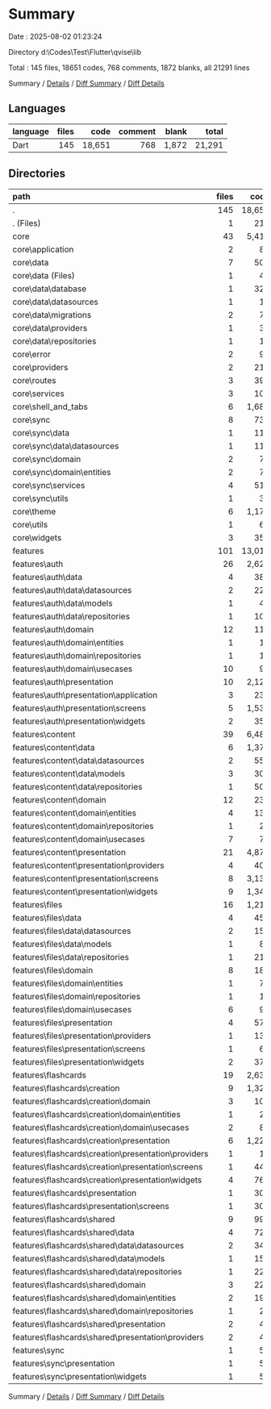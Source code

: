 # Summary

Date : 2025-08-02 01:23:24

Directory d:\\Codes\\Test\\Flutter\\qvise\\lib

Total : 145 files,  18651 codes, 768 comments, 1872 blanks, all 21291 lines

Summary / [Details](details.md) / [Diff Summary](diff.md) / [Diff Details](diff-details.md)

## Languages
| language | files | code | comment | blank | total |
| :--- | ---: | ---: | ---: | ---: | ---: |
| Dart | 145 | 18,651 | 768 | 1,872 | 21,291 |

## Directories
| path | files | code | comment | blank | total |
| :--- | ---: | ---: | ---: | ---: | ---: |
| . | 145 | 18,651 | 768 | 1,872 | 21,291 |
| . (Files) | 1 | 218 | 1 | 23 | 242 |
| core | 43 | 5,415 | 267 | 621 | 6,303 |
| core\\application | 2 | 85 | 5 | 16 | 106 |
| core\\data | 7 | 500 | 34 | 79 | 613 |
| core\\data (Files) | 1 | 41 | 3 | 7 | 51 |
| core\\data\\database | 1 | 327 | 19 | 42 | 388 |
| core\\data\\datasources | 1 | 14 | 1 | 5 | 20 |
| core\\data\\migrations | 2 | 74 | 4 | 16 | 94 |
| core\\data\\providers | 1 | 33 | 4 | 7 | 44 |
| core\\data\\repositories | 1 | 11 | 3 | 2 | 16 |
| core\\error | 2 | 94 | 4 | 12 | 110 |
| core\\providers | 2 | 210 | 8 | 40 | 258 |
| core\\routes | 3 | 395 | 38 | 53 | 486 |
| core\\services | 3 | 109 | 7 | 15 | 131 |
| core\\shell_and_tabs | 6 | 1,687 | 28 | 87 | 1,802 |
| core\\sync | 8 | 737 | 25 | 103 | 865 |
| core\\sync\\data | 1 | 117 | 1 | 12 | 130 |
| core\\sync\\data\\datasources | 1 | 117 | 1 | 12 | 130 |
| core\\sync\\domain | 2 | 74 | 2 | 12 | 88 |
| core\\sync\\domain\\entities | 2 | 74 | 2 | 12 | 88 |
| core\\sync\\services | 4 | 516 | 21 | 74 | 611 |
| core\\sync\\utils | 1 | 30 | 1 | 5 | 36 |
| core\\theme | 6 | 1,176 | 93 | 157 | 1,426 |
| core\\utils | 1 | 67 | 3 | 20 | 90 |
| core\\widgets | 3 | 355 | 22 | 39 | 416 |
| features | 101 | 13,018 | 500 | 1,228 | 14,746 |
| features\\auth | 26 | 2,627 | 278 | 345 | 3,250 |
| features\\auth\\data | 4 | 383 | 14 | 54 | 451 |
| features\\auth\\data\\datasources | 2 | 227 | 11 | 35 | 273 |
| features\\auth\\data\\models | 1 | 48 | 2 | 7 | 57 |
| features\\auth\\data\\repositories | 1 | 108 | 1 | 12 | 121 |
| features\\auth\\domain | 12 | 118 | 22 | 43 | 183 |
| features\\auth\\domain\\entities | 1 | 13 | 0 | 2 | 15 |
| features\\auth\\domain\\repositories | 1 | 13 | 3 | 3 | 19 |
| features\\auth\\domain\\usecases | 10 | 92 | 19 | 38 | 149 |
| features\\auth\\presentation | 10 | 2,126 | 242 | 248 | 2,616 |
| features\\auth\\presentation\\application | 3 | 237 | 8 | 38 | 283 |
| features\\auth\\presentation\\screens | 5 | 1,539 | 214 | 169 | 1,922 |
| features\\auth\\presentation\\widgets | 2 | 350 | 20 | 41 | 411 |
| features\\content | 39 | 6,488 | 100 | 476 | 7,064 |
| features\\content\\data | 6 | 1,370 | 15 | 148 | 1,533 |
| features\\content\\data\\datasources | 2 | 553 | 6 | 61 | 620 |
| features\\content\\data\\models | 3 | 308 | 3 | 29 | 340 |
| features\\content\\data\\repositories | 1 | 509 | 6 | 58 | 573 |
| features\\content\\domain | 12 | 239 | 11 | 55 | 305 |
| features\\content\\domain\\entities | 4 | 137 | 3 | 26 | 166 |
| features\\content\\domain\\repositories | 1 | 27 | 1 | 2 | 30 |
| features\\content\\domain\\usecases | 7 | 75 | 7 | 27 | 109 |
| features\\content\\presentation | 21 | 4,879 | 74 | 273 | 5,226 |
| features\\content\\presentation\\providers | 4 | 407 | 17 | 60 | 484 |
| features\\content\\presentation\\screens | 8 | 3,132 | 33 | 150 | 3,315 |
| features\\content\\presentation\\widgets | 9 | 1,340 | 24 | 63 | 1,427 |
| features\\files | 16 | 1,214 | 66 | 166 | 1,446 |
| features\\files\\data | 4 | 454 | 39 | 71 | 564 |
| features\\files\\data\\datasources | 2 | 150 | 20 | 27 | 197 |
| features\\files\\data\\models | 1 | 89 | 1 | 8 | 98 |
| features\\files\\data\\repositories | 1 | 215 | 18 | 36 | 269 |
| features\\files\\domain | 8 | 181 | 8 | 39 | 228 |
| features\\files\\domain\\entities | 1 | 72 | 1 | 6 | 79 |
| features\\files\\domain\\repositories | 1 | 15 | 1 | 7 | 23 |
| features\\files\\domain\\usecases | 6 | 94 | 6 | 26 | 126 |
| features\\files\\presentation | 4 | 579 | 19 | 56 | 654 |
| features\\files\\presentation\\providers | 1 | 133 | 10 | 23 | 166 |
| features\\files\\presentation\\screens | 1 | 69 | 1 | 6 | 76 |
| features\\files\\presentation\\widgets | 2 | 377 | 8 | 27 | 412 |
| features\\flashcards | 19 | 2,630 | 54 | 233 | 2,917 |
| features\\flashcards\\creation | 9 | 1,326 | 21 | 98 | 1,445 |
| features\\flashcards\\creation\\domain | 3 | 103 | 8 | 22 | 133 |
| features\\flashcards\\creation\\domain\\entities | 1 | 20 | 0 | 3 | 23 |
| features\\flashcards\\creation\\domain\\usecases | 2 | 83 | 8 | 19 | 110 |
| features\\flashcards\\creation\\presentation | 6 | 1,223 | 13 | 76 | 1,312 |
| features\\flashcards\\creation\\presentation\\providers | 1 | 10 | 2 | 2 | 14 |
| features\\flashcards\\creation\\presentation\\screens | 1 | 445 | 1 | 31 | 477 |
| features\\flashcards\\creation\\presentation\\widgets | 4 | 768 | 10 | 43 | 821 |
| features\\flashcards\\presentation | 1 | 308 | 2 | 13 | 323 |
| features\\flashcards\\presentation\\screens | 1 | 308 | 2 | 13 | 323 |
| features\\flashcards\\shared | 9 | 996 | 31 | 122 | 1,149 |
| features\\flashcards\\shared\\data | 4 | 725 | 11 | 79 | 815 |
| features\\flashcards\\shared\\data\\datasources | 2 | 343 | 4 | 40 | 387 |
| features\\flashcards\\shared\\data\\models | 1 | 155 | 3 | 12 | 170 |
| features\\flashcards\\shared\\data\\repositories | 1 | 227 | 4 | 27 | 258 |
| features\\flashcards\\shared\\domain | 3 | 222 | 14 | 34 | 270 |
| features\\flashcards\\shared\\domain\\entities | 2 | 195 | 13 | 31 | 239 |
| features\\flashcards\\shared\\domain\\repositories | 1 | 27 | 1 | 3 | 31 |
| features\\flashcards\\shared\\presentation | 2 | 49 | 6 | 9 | 64 |
| features\\flashcards\\shared\\presentation\\providers | 2 | 49 | 6 | 9 | 64 |
| features\\sync | 1 | 59 | 2 | 8 | 69 |
| features\\sync\\presentation | 1 | 59 | 2 | 8 | 69 |
| features\\sync\\presentation\\widgets | 1 | 59 | 2 | 8 | 69 |

Summary / [Details](details.md) / [Diff Summary](diff.md) / [Diff Details](diff-details.md)